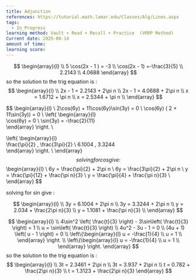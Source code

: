 ```yaml
---
title: Adjunction
references: https://tutorial.math.lamar.edu/Classes/Alg/Lines.aspx
tags:
  - In_Progress
learning method: Vault + Read + Recall + Practice  (VRRP Method)
Current date: 2025-08-14
amount of time: 
learning score:
---
```


$$
\begin{array}{l} \\
5 \cos(2x - 1 )  = -3   \\
\cos(2x - 1)  =-\frac{3}{5}  \\
2.2143  \\
4.0688
\end{array}
$$so the solution to the trig equation is  : 
$$
\begin{array}{l} \\
2x - 1  =   2.2143    +  2\pi n      \\
2x - 1  =   4.0688   +  2\pi n       \\
x  =   1.6712    +  \pi n      \\
x  =   2.5344  +  \pi n      \\
\end{array}
$$


$$
\begin{array}{l}  \\
2\cos(6y) +  11\cos(6y)\sin(3y) =   0  \\
\cos(6y) ( 2 +  11\sin(3y))  =  0  \\
\left\{ \begin{array}{l}  
\cos(6y)  =  0   \\
\sin(3y)   =  -\frac{2}{11}  
\end{array}  \right.  \\
 
\left\{ \begin{array}{l}  
\frac{\pi}{2}  , \frac{3\pi}{2} \\
6.1004 ,  3.3244  
\end{array}  \right.  \\
\end{array}
$$
solving for cos give :  
$$
\begin{array}{l} \\
6y   =    \frac{\pi}{2}   +  2\pi n      \\
6y =   \frac{3\pi}{2}   + 2\pi n      \\
y   =    \frac{\pi}{12}   +  \frac{\pi n}{3}      \\
y =   \frac{\pi}{4}   + \frac{\pi n}{3}      \\
\end{array}
$$

solving for  sin give : 

$$
\begin{array}{l} \\
3y  =  6.1004     +  2\pi n      \\
3y =     3.3244    + 2\pi n      \\
y   =    2.034   +  \frac{2\pi n}{3}      \\
y =   1.1081  + \frac{\pi n}{3}      \\
\end{array}
$$





$$
\begin{array}{l}  \\
4\sin^2  \left( \frac{t}{3}  \right)  -  3\sin\left( \frac{t}{3}   \right) =  1     \\
u  = \sin\left( \frac{t}{3} \right) \\
4u^2   -  3u - 1 =  0  \\
(4u + 1) \left( u - 1 \right)    = 0  \\
\left\{\begin{array}{l}
u  =  -\frac{1}{4}   \\
u  =  1 \\ 
\end{array} 
 \right.   \\
\left\{\begin{array}{l}
u  =  -\frac{1}{4}   \\
u  =  1 \\ 
\end{array} 
 \right. 
\end{array}
$$
so the solution to the trig equation is  : 
$$
\begin{array}{l} \\
3t   =    2.3461   +  2\pi n      \\
3t =  3.937   + 2\pi n      \\
t  =  0.782   +  \frac{2\pi n}{3}  \\
t  =  1.3123 +  \frac{2\pi n}{3}  
\end{array}
$$